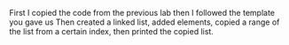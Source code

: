 First I copied the code from the previous lab then I followed the template you gave us 
Then created a linked list, added elements, copied a range of the list from a certain index, then printed the copied list. 
